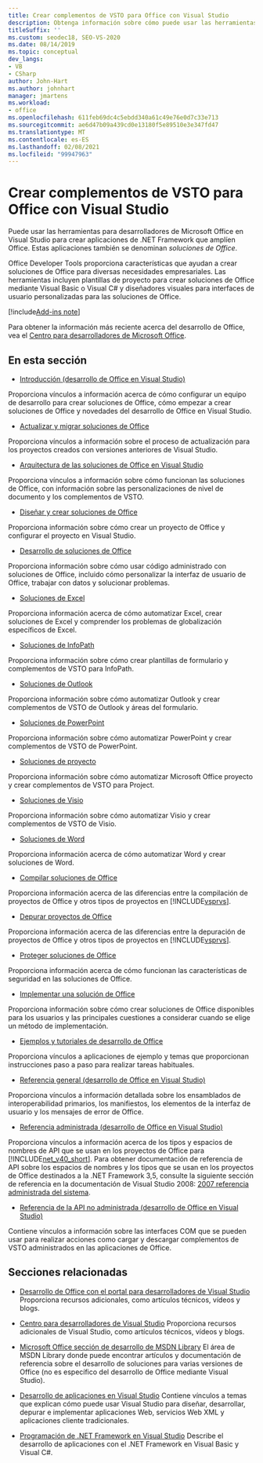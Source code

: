 ```yaml
---
title: Crear complementos de VSTO para Office con Visual Studio
description: Obtenga información sobre cómo puede usar las herramientas de desarrollo de Microsoft Office en Visual Studio para crear aplicaciones de .NET Framework que amplían Office.
titleSuffix: ''
ms.custom: seodec18, SEO-VS-2020
ms.date: 08/14/2019
ms.topic: conceptual
dev_langs:
- VB
- CSharp
author: John-Hart
ms.author: johnhart
manager: jmartens
ms.workload:
- office
ms.openlocfilehash: 611feb69dc4c5ebdd340a61c49e76e0d7c33e713
ms.sourcegitcommit: ae6d47b09a439cd0e13180f5e89510e3e347fd47
ms.translationtype: MT
ms.contentlocale: es-ES
ms.lasthandoff: 02/08/2021
ms.locfileid: "99947963"
---
```

# <a name="create-vsto-add-ins-for-office-by-using-visual-studio"></a>Crear complementos de VSTO para Office con Visual Studio
  Puede usar las herramientas para desarrolladores de Microsoft Office en Visual Studio para crear aplicaciones de .NET Framework que amplíen Office. Estas aplicaciones también se denominan *soluciones de Office*.

 Office Developer Tools proporciona características que ayudan a crear soluciones de Office para diversas necesidades empresariales. Las herramientas incluyen plantillas de proyecto para crear soluciones de Office mediante Visual Basic o Visual C# y diseñadores visuales para interfaces de usuario personalizadas para las soluciones de Office.

[!include[Add-ins note](includes/addinsnote.md)]

 Para obtener la información más reciente acerca del desarrollo de Office, vea el [Centro para desarrolladores de Microsoft Office](https://developer.microsoft.com/office/docs).

## <a name="in-this-section"></a>En esta sección
- [Introducción &#40;desarrollo de Office en Visual Studio&#41;](getting-started-office-development-in-visual-studio.md)

 Proporciona vínculos a información acerca de cómo configurar un equipo de desarrollo para crear soluciones de Office, cómo empezar a crear soluciones de Office y novedades del desarrollo de Office en Visual Studio.

- [Actualizar y migrar soluciones de Office](upgrading-and-migrating-office-solutions.md)

 Proporciona vínculos a información sobre el proceso de actualización para los proyectos creados con versiones anteriores de Visual Studio.

- [Arquitectura de las soluciones de Office en Visual Studio](architecture-of-office-solutions-in-visual-studio.md)

 Proporciona vínculos a información sobre cómo funcionan las soluciones de Office, con información sobre las personalizaciones de nivel de documento y los complementos de VSTO.

- [Diseñar y crear soluciones de Office](designing-and-creating-office-solutions.md)

 Proporciona información sobre cómo crear un proyecto de Office y configurar el proyecto en Visual Studio.

- [Desarrollo de soluciones de Office](developing-office-solutions.md)

 Proporciona información sobre cómo usar código administrado con soluciones de Office, incluido cómo personalizar la interfaz de usuario de Office, trabajar con datos y solucionar problemas.

- [Soluciones de Excel](excel-solutions.md)

 Proporciona información acerca de cómo automatizar Excel, crear soluciones de Excel y comprender los problemas de globalización específicos de Excel.

- [Soluciones de InfoPath](infopath-solutions.md)

 Proporciona información sobre cómo crear plantillas de formulario y complementos de VSTO para InfoPath.

- [Soluciones de Outlook](outlook-solutions.md)

 Proporciona información sobre cómo automatizar Outlook y crear complementos de VSTO de Outlook y áreas del formulario.

- [Soluciones de PowerPoint](powerpoint-solutions.md)

 Proporciona información sobre cómo automatizar PowerPoint y crear complementos de VSTO de PowerPoint.

- [Soluciones de proyecto](project-solutions.md)

 Proporciona información sobre cómo automatizar Microsoft Office proyecto y crear complementos de VSTO para Project.

- [Soluciones de Visio](visio-solutions.md)

 Proporciona información sobre cómo automatizar Visio y crear complementos de VSTO de Visio.

- [Soluciones de Word](word-solutions.md)

 Proporciona información acerca de cómo automatizar Word y crear soluciones de Word.

- [Compilar soluciones de Office](building-office-solutions.md)

 Proporciona información acerca de las diferencias entre la compilación de proyectos de Office y otros tipos de proyectos en [!INCLUDE[vsprvs](../sharepoint/includes/vsprvs-md.md)].

- [Depurar proyectos de Office](debugging-office-projects.md)

 Proporciona información acerca de las diferencias entre la depuración de proyectos de Office y otros tipos de proyectos en [!INCLUDE[vsprvs](../sharepoint/includes/vsprvs-md.md)].

- [Proteger soluciones de Office](securing-office-solutions.md)

 Proporciona información acerca de cómo funcionan las características de seguridad en las soluciones de Office.

- [Implementar una solución de Office](deploying-an-office-solution.md)

 Proporciona información sobre cómo crear soluciones de Office disponibles para los usuarios y las principales cuestiones a considerar cuando se elige un método de implementación.

- [Ejemplos y tutoriales de desarrollo de Office](office-development-samples-and-walkthroughs.md)

 Proporciona vínculos a aplicaciones de ejemplo y temas que proporcionan instrucciones paso a paso para realizar tareas habituales.

- [Referencia general &#40;desarrollo de Office en Visual Studio&#41;](general-reference-office-development-in-visual-studio.md)

 Proporciona vínculos a información detallada sobre los ensamblados de interoperabilidad primarios, los manifiestos, los elementos de la interfaz de usuario y los mensajes de error de Office.

- [Referencia administrada &#40;desarrollo de Office en Visual Studio&#41;](managed-reference-office-development-in-visual-studio.md)

 Proporciona vínculos a información acerca de los tipos y espacios de nombres de API que se usan en los proyectos de Office para [!INCLUDE[net_v40_short](../sharepoint/includes/net-v40-short-md.md)]. Para obtener documentación de referencia de API sobre los espacios de nombres y los tipos que se usan en los proyectos de Office destinados a la .NET Framework 3,5, consulte la siguiente sección de referencia en la documentación de Visual Studio 2008: [2007 referencia administrada del sistema](managed-reference-office-development-in-visual-studio.md).

- [Referencia de la API no administrada &#40;desarrollo de Office en Visual Studio&#41;](unmanaged-api-reference-office-development-in-visual-studio.md)

 Contiene vínculos a información sobre las interfaces COM que se pueden usar para realizar acciones como cargar y descargar complementos de VSTO administrados en las aplicaciones de Office.

## <a name="related-sections"></a>Secciones relacionadas
- [Desarrollo de Office con el portal para desarrolladores de Visual Studio](https://developer.microsoft.com/office/docs) Proporciona recursos adicionales, como artículos técnicos, vídeos y blogs.

- [Centro para desarrolladores de Visual Studio](https://visualstudio.microsoft.com/) Proporciona recursos adicionales de Visual Studio, como artículos técnicos, vídeos y blogs.

- [Microsoft Office sección de desarrollo de MSDN Library](/previous-versions/office/office-12/bb726434(v=office.12)) El área de MSDN Library donde puede encontrar artículos y documentación de referencia sobre el desarrollo de soluciones para varias versiones de Office (no es específico del desarrollo de Office mediante Visual Studio).

- [Desarrollo de aplicaciones en Visual Studio](/previous-versions/h8w79z10(v=vs.140)) Contiene vínculos a temas que explican cómo puede usar Visual Studio para diseñar, desarrollar, depurar e implementar aplicaciones Web, servicios Web XML y aplicaciones cliente tradicionales.

- [Programación de .NET Framework en Visual Studio](/previous-versions/visualstudio/visual-studio-2010/k1s94fta(v=vs.100)) Describe el desarrollo de aplicaciones con el .NET Framework en Visual Basic y Visual C#.